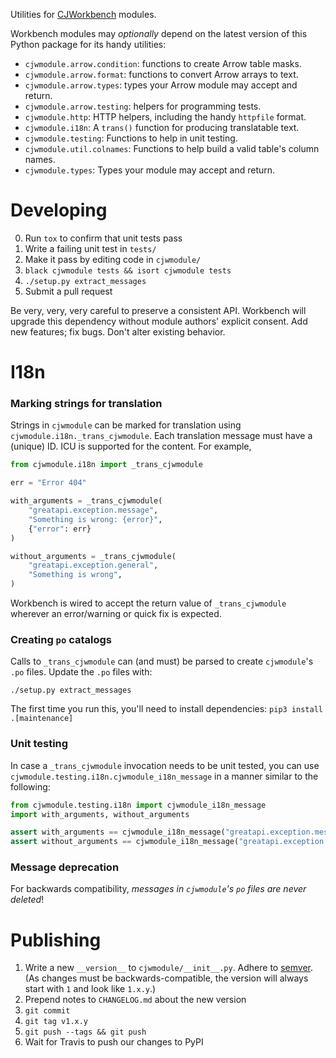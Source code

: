 Utilities for [CJWorkbench](https://github.com/CJWorkbench/cjworkbench) modules.

Workbench modules may _optionally_ depend on the latest version of this Python
package for its handy utilities:

* `cjwmodule.arrow.condition`: functions to create Arrow table masks.
* `cjwmodule.arrow.format`: functions to convert Arrow arrays to text.
* `cjwmodule.arrow.types`: types your Arrow module may accept and return.
* `cjwmodule.arrow.testing`: helpers for programming tests.
* `cjwmodule.http`: HTTP helpers, including the handy `httpfile` format.
* `cjwmodule.i18n`: A `trans()` function for producing translatable text.
* `cjwmodule.testing`: Functions to help in unit testing.
* `cjwmodule.util.colnames`: Functions to help build a valid table's column names.
* `cjwmodule.types`: Types your module may accept and return.

Developing
==========

0. Run `tox` to confirm that unit tests pass
1. Write a failing unit test in `tests/`
2. Make it pass by editing code in `cjwmodule/`
3. `black cjwmodule tests && isort cjwmodule tests`
4. `./setup.py extract_messages`
5. Submit a pull request

Be very, very, very careful to preserve a consistent API. Workbench will
upgrade this dependency without module authors' explicit consent. Add new
features; fix bugs. Don't alter existing behavior.

I18n
====

### Marking strings for translation

Strings in `cjwmodule` can be marked for translation using `cjwmodule.i18n._trans_cjwmodule`.
Each translation message must have a (unique) ID. ICU is supported for the content.
For example,

```python
from cjwmodule.i18n import _trans_cjwmodule

err = "Error 404"

with_arguments = _trans_cjwmodule(
    "greatapi.exception.message",
    "Something is wrong: {error}",
    {"error": err}
)

without_arguments = _trans_cjwmodule(
    "greatapi.exception.general",
    "Something is wrong",
)
```

Workbench is wired to accept the return value of `_trans_cjwmodule` wherever an error/warning or quick fix is expected.

### Creating `po` catalogs

Calls to `_trans_cjwmodule` can (and must) be parsed to create `cjwmodule`'s `.po` files.
Update the `.po` files with:

```
./setup.py extract_messages
```

The first time you run this, you'll need to install dependencies: `pip3 install .[maintenance]`

### Unit testing

In case a `_trans_cjwmodule` invocation needs to be unit tested, you can use `cjwmodule.testing.i18n.cjwmodule_i18n_message` 
in a manner similar to the following: 

```python
from cjwmodule.testing.i18n import cjwmodule_i18n_message
import with_arguments, without_arguments

assert with_arguments == cjwmodule_i18n_message("greatapi.exception.message", {"error": "Error 404"})
assert without_arguments == cjwmodule_i18n_message("greatapi.exception.general")
```

### Message deprecation

For backwards compatibility, *messages in `cjwmodule`'s `po` files are never deleted*!


Publishing
==========

1. Write a new `__version__` to `cjwmodule/__init__.py`. Adhere to
   [semver](https://semver.org). (As changes must be backwards-compatible,
   the version will always start with `1` and look like `1.x.y`.)
2. Prepend notes to `CHANGELOG.md` about the new version
3. `git commit`
4. `git tag v1.x.y`
5. `git push --tags && git push`
6. Wait for Travis to push our changes to PyPI
